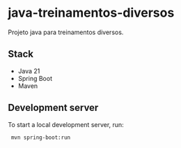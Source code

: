 # java-treinamentos-diversos
Projeto java para treinamentos diversos.

## Stack
- Java 21
- Spring Boot
- Maven

## Development server
To start a local development server, run:

```bash
 mvn spring-boot:run
```
